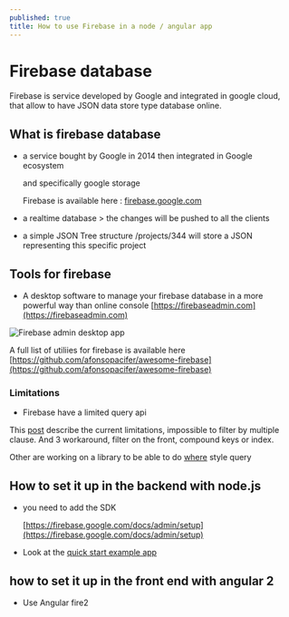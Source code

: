 ```yaml
---
published: true
title: How to use Firebase in a node / angular app
---
```


# Firebase database

Firebase is service developed by Google and integrated in google cloud, that allow to have JSON data store type database online.

## What is firebase database

* a service bought by Google in 2014 then integrated in Google ecosystem

  and specifically google storage

  Firebase is available here : [firebase.google.com](https://firebase.google.com)

* a realtime database &gt; the changes will be pushed to all the clients
* a simple JSON Tree structure /projects/344 will store a JSON representing this specific project

## Tools for firebase

* A desktop software to manage your firebase database in a more powerful way than online console [https://firebaseadmin.com](https://firebaseadmin.com)

![Firebase admin desktop app](https://github.com/sinsunsan/dev-wiki/tree/e91a89337cb472fad5198a7110a0eaa8d63d66f5/%7B%7Bsite.baseurl%7D%7D/images/firebase-admin.png)

A full list of utiliies for firebase is available here [https://github.com/afonsopacifer/awesome-firebase](https://github.com/afonsopacifer/awesome-firebase)

### Limitations

* Firebase have a limited query api

This [post](http://stackoverflow.com/questions/26700924/query-based-on-multiple-where-clauses-in-firebase%20) describe the current limitations, impossible to filter by multiple clause. And 3 workaround, filter on the front, compound keys or index.

Other are working on a library to be able to do [where](https://github.com/davideast/Querybase) style query

## How to set it up in the backend with node.js

* you need to add the SDK

  [https://firebase.google.com/docs/admin/setup](https://firebase.google.com/docs/admin/setup)

* Look at the [quick start example app](https://github.com/firebase/quickstart-nodejs)

## how to set it up in the front end with angular 2

* Use Angular fire2

